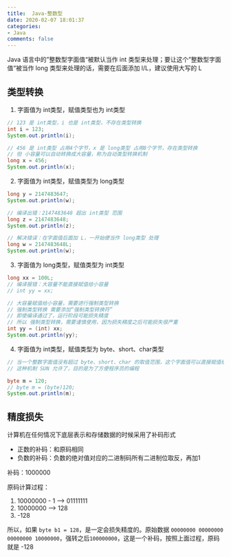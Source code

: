 ```yaml
---
title:  Java-整数型
date: 2020-02-07 18:01:37
categories:
- Java
comments: false
---
```




Java 语言中的”整数型字面值“被默认当作 int 类型来处理；要让这个”整数型字面值“被当作 long 类型来处理的话，需要在后面添加 l/L，建议使用大写的 L

<!-- more -->

## 类型转换

1. 字面值为 int类型，赋值类型也为 int类型 

```java
// 123 是 int类型，i 也是 int类型，不存在类型转换
int i = 123;
System.out.println(i);

// 456 是 int类型 占用4个字节，x 是 long类型 占用8个字节，存在类型转换
// 但 小容量可以自动转换成大容量，称为自动类型转换机制
long x = 456;
System.out.println(x);
```



2. 字面值为 int类型，赋值类型为 long类型 

```java
long y = 2147483647;
System.out.println(w);

// 编译出错：2147483648 超出 int类型 范围
long z = 2147483648;
System.out.println(z);

// 解决错误：在字面值后面加 L，一开始便当作 long类型 处理
long w = 2147483648L;
System.out.println(w);
```



3. 字面值为 long类型，赋值类型为 int类型

```java
long xx = 100L;
// 编译报错：大容量不能直接赋值给小容量
// int yy = xx;

// 大容量赋值给小容量，需要进行强制类型转换
// 强制类型转换 需要添加“强制类型转换符”
// 即使编译通过了，运行阶段可能损失精度
// 所以 强制类型转换，需要谨慎使用，因为损失精度之后可能损失很严重
int yy = (int) xx;
System.out.println(yy);
```

4. 字面值为 int类型，赋值类型为 byte、short、char类型

```java
// 当一个整数字面值没有超过 byte、short、char 的取值范围，这个字面值可以直接赋值给 byte、short、char类型的变量
// 这种机制 SUN 允许了，目的是为了方便程序员的编程

byte m = 120;
// byte m = (byte)120;
System.out.println(m);
```



## 精度损失

计算机在任何情况下底层表示和存储数据的时候采用了补码形式

- 正数的补码：和原码相同
- 负数的补码：负数的绝对值对应的二进制码所有二进制位取反，再加1

补码：1000000

原码计算过程：

1. 10000000 - 1 --> 01111111
2. 10000000 --> 128
3. -128

所以，如果 `byte b1 = 128`，是一定会损失精度的。原始数据 `00000000 00000000 00000000 10000000`，强转之后`100000000`，这是一个补码，按照上面过程，原码就是 -128 





